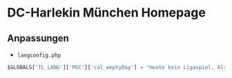 # DC-Harlekin München Homepage

## Anpassungen

* `langconfig.php` 

```php
$GLOBALS['TL_LANG']['MSC']['cal_emptyDay'] = "Heute kein Ligaspiel. Also auf geht's Leit: Training is o'gsagt!";
```

